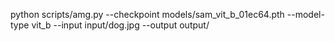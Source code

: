 python scripts/amg.py --checkpoint models/sam_vit_b_01ec64.pth --model-type vit_b --input input/dog.jpg --output output/